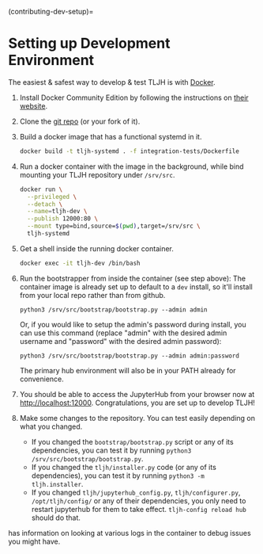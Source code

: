 (contributing-dev-setup)=

# Setting up Development Environment

The easiest & safest way to develop & test TLJH is with [Docker](https://www.docker.com/).

1. Install Docker Community Edition by following the instructions on
   [their website](https://www.docker.com/community-edition).

2. Clone the [git repo](https://github.com/jupyterhub/the-littlest-jupyterhub) (or your fork of it).

3. Build a docker image that has a functional systemd in it.

   ```bash
   docker build -t tljh-systemd . -f integration-tests/Dockerfile
   ```

4. Run a docker container with the image in the background, while bind mounting
   your TLJH repository under `/srv/src`.

   ```bash
   docker run \
     --privileged \
     --detach \
     --name=tljh-dev \
     --publish 12000:80 \
     --mount type=bind,source=$(pwd),target=/srv/src \
     tljh-systemd
   ```

5. Get a shell inside the running docker container.

   ```bash
   docker exec -it tljh-dev /bin/bash
   ```

6. Run the bootstrapper from inside the container (see step above):
   The container image is already set up to default to a `dev` install, so
   it'll install from your local repo rather than from github.

   ```console
   python3 /srv/src/bootstrap/bootstrap.py --admin admin
   ```

   Or, if you would like to setup the admin's password during install,
   you can use this command (replace "admin" with the desired admin username
   and "password" with the desired admin password):

   ```console
   python3 /srv/src/bootstrap/bootstrap.py --admin admin:password
   ```

   The primary hub environment will also be in your PATH already for convenience.

7. You should be able to access the JupyterHub from your browser now at
   [http://localhost:12000](http://localhost:12000). Congratulations, you are
   set up to develop TLJH!

8. Make some changes to the repository. You can test easily depending on what
   you changed.

   - If you changed the `bootstrap/bootstrap.py` script or any of its dependencies,
     you can test it by running `python3 /srv/src/bootstrap/bootstrap.py`.
   - If you changed the `tljh/installer.py` code (or any of its dependencies),
     you can test it by running `python3 -m tljh.installer`.
   - If you changed `tljh/jupyterhub_config.py`, `tljh/configurer.py`,
     `/opt/tljh/config/` or any of their dependencies, you only need to
     restart jupyterhub for them to take effect. `tljh-config reload hub`
     should do that.

[](/troubleshooting/logs) has information on looking at various logs in the container
to debug issues you might have.
